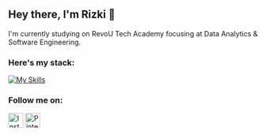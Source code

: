 ## Hey there, I'm Rizki 👋

<p>I'm currently studying on RevoU Tech Academy focusing at Data Analytics & Software Engineering.</p>


### Here's my stack:
[![My Skills](https://skillicons.dev/icons?i=notion,mysql,html,css,js,github&theme=dark)](https://skillicons.dev)


### Follow me on:
<img src="https://instagram.com/rizkihidayatulfadlii" alt="Instagram" width="30" height="30">
<img src="https://twitter.com/RizkiHFadli" alt="Pinterest" width="30" height="30">
